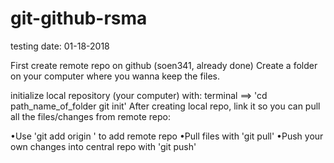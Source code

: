 # git-github-rsma
testing
date: 01-18-2018

First create remote repo on github (soen341, already done)
Create a folder on your computer where you wanna keep the files.

initialize local repository (your computer) with: terminal ==> 'cd path_name_of_folder git init'
After creating local repo, link it so you can pull all the files/changes from remote repo:

•Use 'git add origin <link>' to add remote repo
•Pull files with 'git pull'
•Push your own changes into central repo with 'git push'

